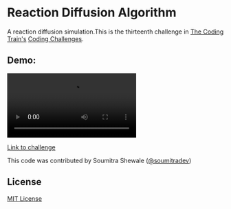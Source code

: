 # Reaction Diffusion Algorithm
A reaction diffusion simulation.This is the thirteenth challenge in [The Coding Train's](https://www.youtube.com/channel/UCvjgXvBlbQiydffZU7m1_aw) [Coding Challenges](https://thecodingtrain.com/CodingChallenges/).

## Demo:
<video controls="true" allowfullscreen="true">
<source src="./demo.mp4" type="video/mp4">
</video>

[Link to challenge](https://thecodingtrain.com/CodingChallenges/013-reactiondiffusion-p5.html)

This code was contributed by Soumitra Shewale ([@soumitradev](https://github.com/soumitradev))

## License
[MIT License](../LICENSE)

